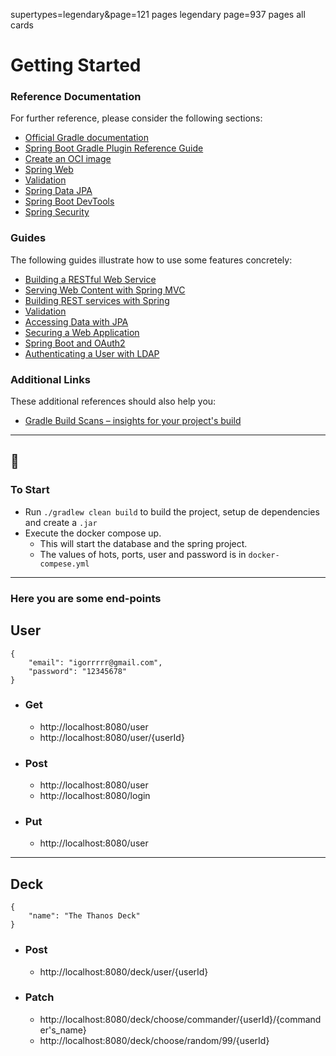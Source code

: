 supertypes=legendary&page=121 pages legendary
page=937 pages all cards
# Getting Started

### Reference Documentation
For further reference, please consider the following sections:

* [Official Gradle documentation](https://docs.gradle.org)
* [Spring Boot Gradle Plugin Reference Guide](https://docs.spring.io/spring-boot/3.3.2/gradle-plugin)
* [Create an OCI image](https://docs.spring.io/spring-boot/3.3.2/gradle-plugin/packaging-oci-image.html)
* [Spring Web](https://docs.spring.io/spring-boot/docs/3.3.2/reference/htmlsingle/index.html#web)
* [Validation](https://docs.spring.io/spring-boot/docs/3.3.2/reference/htmlsingle/index.html#io.validation)
* [Spring Data JPA](https://docs.spring.io/spring-boot/docs/3.3.2/reference/htmlsingle/index.html#data.sql.jpa-and-spring-data)
* [Spring Boot DevTools](https://docs.spring.io/spring-boot/docs/3.3.2/reference/htmlsingle/index.html#using.devtools)
* [Spring Security](https://docs.spring.io/spring-boot/docs/3.3.2/reference/htmlsingle/index.html#web.security)


### Guides
The following guides illustrate how to use some features concretely:

* [Building a RESTful Web Service](https://spring.io/guides/gs/rest-service/)
* [Serving Web Content with Spring MVC](https://spring.io/guides/gs/serving-web-content/)
* [Building REST services with Spring](https://spring.io/guides/tutorials/rest/)
* [Validation](https://spring.io/guides/gs/validating-form-input/)
* [Accessing Data with JPA](https://spring.io/guides/gs/accessing-data-jpa/)
* [Securing a Web Application](https://spring.io/guides/gs/securing-web/)
* [Spring Boot and OAuth2](https://spring.io/guides/tutorials/spring-boot-oauth2/)
* [Authenticating a User with LDAP](https://spring.io/guides/gs/authenticating-ldap/)

### Additional Links
These additional references should also help you:

* [Gradle Build Scans – insights for your project's build](https://scans.gradle.com#gradle)

---
## 🏁

### To Start
- Run `./gradlew clean build` to build the project, setup de dependencies and create a `.jar`
- Execute the docker compose up.
  - This will start the database and the spring project.
  - The values of hots, ports, user and password is in `docker-compese.yml`
---
### Here you are some end-points

User
- 

    {
        "email": "igorrrrr@gmail.com",
        "password": "12345678"
    }

- ### Get
  - http://localhost:8080/user
  - http://localhost:8080/user/{userId}
- ### Post
  - http://localhost:8080/user
  - http://localhost:8080/login
- ### Put
  - http://localhost:8080/user

---
Deck
- 

    {
        "name": "The Thanos Deck"
    }

- ### Post
    - http://localhost:8080/deck/user/{userId}
- ### Patch
  - http://localhost:8080/deck/choose/commander/{userId}/{commander's_name}
  - http://localhost:8080/deck/choose/random/99/{userId}
